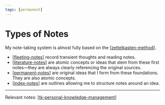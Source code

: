 ```yaml
---
tags: [permanent]
---
```


# Types of Notes

My note-taking system is almost fully based on the [[zettelkasten-method]]. 

- [[fleeting-notes]] record transient thoughts and reading notes. 
- [[literature-notes]] are atomic concepts or ideas that stem from these first notes—they are always clearly referencing the original sources. 
- [[permanent-notes]] are original ideas that I form from these foundations. They are also atomic concepts.
- [[index-notes]] are outlines allowing me to structure notes around an idea.

---
Relevant notes: [[tk-personal-knowledge-management]]

[//begin]: # "Autogenerated link references for markdown compatibility"
[zettelkasten-method]: zettelkasten-method "Zettelkasten Method"
[fleeting-notes]: fleeting-notes "Fleeting Notes"
[literature-notes]: literature-notes "Literature Notes"
[permanent-notes]: permanent-notes "Permanent Notes"
[index-notes]: index-notes "Index Notes"
[tk-personal-knowledge-management]: tk-personal-knowledge-management "TK Personal Knowledge Management"
[//end]: # "Autogenerated link references"